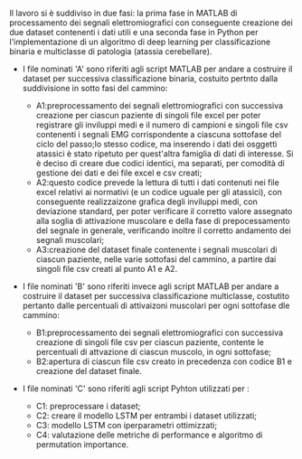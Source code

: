 Il lavoro si è suddiviso in due fasi: la prima fase in MATLAB di processamento dei segnali elettromiografici con conseguente creazione dei due dataset contenenti i dati utili
e una seconda fase in Python per l'implementazione di un algoritmo di deep learning per classificazione binaria e multiclasse di patologia (atassia cerebellare). 

- I file nominati 'A' sono riferiti agli script MATLAB per andare a costruire il dataset per successiva classificazione binaria, costuito pertnto dalla suddivisione in sotto fasi del cammino:
    - A1:preprocessamento dei segnali elettromiografici con successiva creazione per ciascun paziente di singoli file excel per poter registrare gli inviluppi medi e il numero di campioni e singoli file csv contenenti i segnali EMG corrispondente a ciascuna sottofase del ciclo del passo;lo stesso codice, ma inserendo i dati dei osggetti atassici è stato ripetuto per quest'altra famiglia di dati di interesse. Si è deciso di creare due codici identici, ma separati, per comodità di         gestione dei dati e dei file excel e csv creati;
    - A2:questo codice prevede la lettura di tutti i dati contenuti nei file excel relativi ai normativi (e un codice uguale per gli atassici), con conseguente realizzaizone grafica degli inviluppi medi, con deviazione standard, per poter verificare il corretto valore assegnato alla soglia di attivazione muscolare e della fase di prepocessamento del segnale in generale, verificando inoltre il corretto andamento dei segnali muscolari;
    - A3:creazione del dataset finale contenente i segnali muscolari di ciascun paziente, nelle varie sottofasi del cammino, a partire dai singoli file csv creati al punto A1 e A2. 

- I file nominati 'B' sono riferiti invece agli script MATLAB per andare a costruire il dataset per successiva classificazione multiclasse, costutito pertanto dalle percentuali di attivaizoni muscolari per ogni   sottofase dle cammino:
    - B1:preprocessamento dei segnali elettromiografici con successiva creazione di singoli file csv per ciascun paziente, contente le percentuali di attvazione di ciascun muscolo, in ogni sottofase;
    - B2:apertura di ciascun file csv creato in precedenza con codice B1 e creazione del dataset finale.

- I file nominati 'C' sono riferiti agli script Pyhton utilizzati per :
  - C1: preprocessare i dataset;
  - C2: creare il modello LSTM per entrambi i dataset utilizzati;
  - C3: modello LSTM con iperparametri ottimizzati;
  - C4: valutazione delle metriche di performance e algoritmo di permutation importance. 
